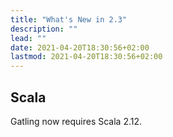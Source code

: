 ```yaml
---
title: "What's New in 2.3"
description: ""
lead: ""
date: 2021-04-20T18:30:56+02:00
lastmod: 2021-04-20T18:30:56+02:00
---
```


## Scala

Gatling now requires Scala 2.12.
